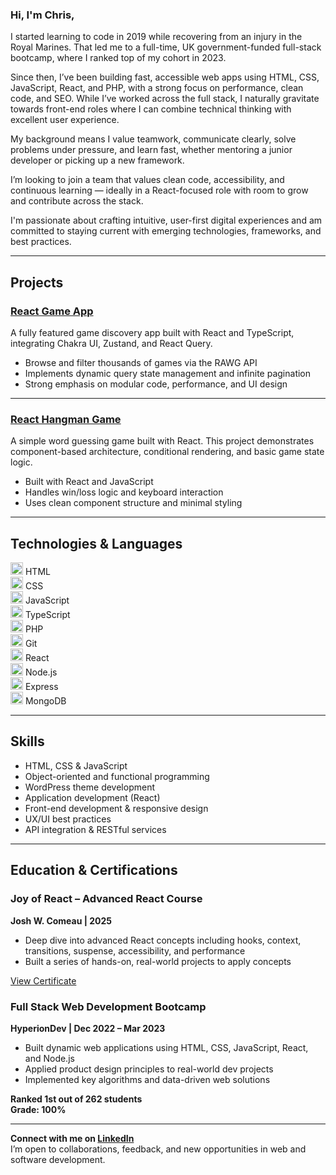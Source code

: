 ### Hi, I'm Chris,

I started learning to code in 2019 while recovering from an injury in the Royal Marines. That led me to a full-time, UK government-funded full-stack bootcamp, where I ranked top of my cohort in 2023.

Since then, I’ve been building fast, accessible web apps using HTML, CSS, JavaScript, React, and PHP, with a strong focus on performance, clean code, and SEO. While I’ve worked across the full stack, I naturally gravitate towards front-end roles where I can combine technical thinking with excellent user experience.

My background means I value teamwork, communicate clearly, solve problems under pressure, and learn fast, whether mentoring a junior developer or picking up a new framework.

I’m looking to join a team that values clean code, accessibility, and continuous learning — ideally in a React-focused role with room to grow and contribute across the stack.

I'm passionate about crafting intuitive, user-first digital experiences and am committed to staying current with emerging technologies, frameworks, and best practices.

---

## Projects

### [React Game App](https://github.com/ChrisR08/react-game-app)
A fully featured game discovery app built with React and TypeScript, integrating Chakra UI, Zustand, and React Query.

- Browse and filter thousands of games via the RAWG API
- Implements dynamic query state management and infinite pagination
- Strong emphasis on modular code, performance, and UI design

---

### [React Hangman Game](https://github.com/ChrisR08/React-Hangman-Game)
A simple word guessing game built with React. This project demonstrates component-based architecture, conditional rendering, and basic game state logic.

- Built with React and JavaScript
- Handles win/loss logic and keyboard interaction
- Uses clean component structure and minimal styling

---

## Technologies & Languages

<img src="https://cdn.jsdelivr.net/gh/devicons/devicon/icons/html5/html5-original-wordmark.svg" height="20" width="20" /> HTML  
<img src="https://cdn.jsdelivr.net/gh/devicons/devicon/icons/css3/css3-original-wordmark.svg" height="20" width="20" /> CSS  
<img src="https://cdn.jsdelivr.net/gh/devicons/devicon/icons/javascript/javascript-original.svg" height="20" width="20" /> JavaScript  
<img src="https://cdn.jsdelivr.net/gh/devicons/devicon/icons/typescript/typescript-original.svg" height="20" width="20" /> TypeScript  
<img src="https://cdn.jsdelivr.net/gh/devicons/devicon/icons/php/php-original.svg" height="20" width="20" /> PHP  
<img src="https://cdn.jsdelivr.net/gh/devicons/devicon/icons/git/git-original.svg" height="20" width="20" /> Git  
<img src="https://cdn.jsdelivr.net/gh/devicons/devicon/icons/react/react-original.svg" height="20" width="20" /> React  
<img src="https://cdn.jsdelivr.net/gh/devicons/devicon/icons/nodejs/nodejs-original.svg" height="20" width="20" /> Node.js  
<img src="https://cdn.jsdelivr.net/gh/devicons/devicon/icons/express/express-original.svg" height="20" width="20" /> Express  
<img src="https://cdn.jsdelivr.net/gh/devicons/devicon/icons/mongodb/mongodb-original-wordmark.svg" height="20" width="20" /> MongoDB  

---

## Skills

- HTML, CSS & JavaScript
- Object-oriented and functional programming
- WordPress theme development
- Application development (React)
- Front-end development & responsive design
- UX/UI best practices
- API integration & RESTful services

---

## Education & Certifications

### Joy of React – Advanced React Course
**Josh W. Comeau | 2025**

- Deep dive into advanced React concepts including hooks, context, transitions, suspense, accessibility, and performance  
- Built a series of hands-on, real-world projects to apply concepts  

[View Certificate](https://courses.joshwcomeau.com/certificate/683790e5c59ecdc722582a35)

### Full Stack Web Development Bootcamp  
**HyperionDev | Dec 2022 – Mar 2023**

- Built dynamic web applications using HTML, CSS, JavaScript, React, and Node.js
- Applied product design principles to real-world dev projects
- Implemented key algorithms and data-driven web solutions

**Ranked 1st out of 262 students**  
**Grade: 100%**

---

**Connect with me on [LinkedIn](https://www.linkedin.com/in/chris-roberts-859281258/)**  
I’m open to collaborations, feedback, and new opportunities in web and software development.

